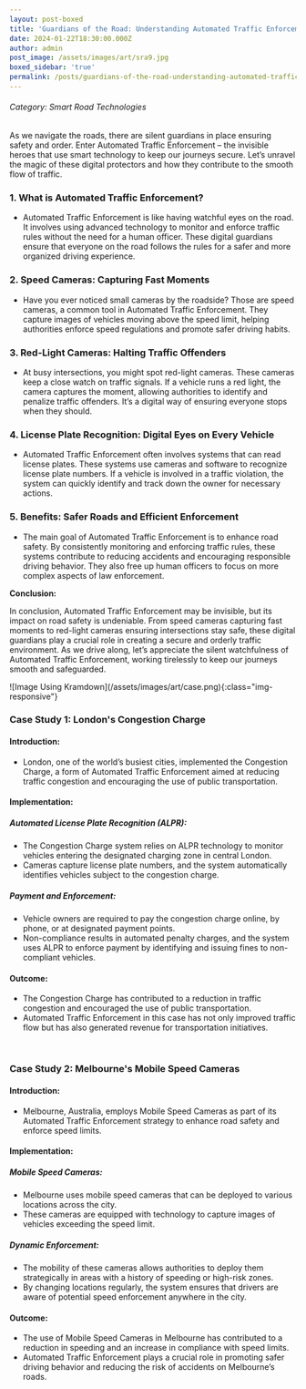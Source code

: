```yaml
---
layout: post-boxed
title: 'Guardians of the Road: Understanding Automated Traffic Enforcement'
date: 2024-01-22T18:30:00.000Z
author: admin
post_image: /assets/images/art/sra9.jpg
boxed_sidebar: 'true'
permalink: /posts/guardians-of-the-road-understanding-automated-traffic-enforcement
---
```


###### Category: Smart Road Technologies

As we navigate the roads, there are silent guardians in place ensuring safety and order. Enter Automated Traffic Enforcement – the invisible heroes that use smart technology to keep our journeys secure. Let’s unravel the magic of these digital protectors and how they contribute to the smooth flow of traffic.

### 1. What is Automated Traffic Enforcement?

* Automated Traffic Enforcement is like having watchful eyes on the road. It involves using advanced technology to monitor and enforce traffic rules without the need for a human officer. These digital guardians ensure that everyone on the road follows the rules for a safer and more organized driving experience.

### 2. Speed Cameras: Capturing Fast Moments

* Have you ever noticed small cameras by the roadside? Those are speed cameras, a common tool in Automated Traffic Enforcement. They capture images of vehicles moving above the speed limit, helping authorities enforce speed regulations and promote safer driving habits.

### 3. Red-Light Cameras: Halting Traffic Offenders

* At busy intersections, you might spot red-light cameras. These cameras keep a close watch on traffic signals. If a vehicle runs a red light, the camera captures the moment, allowing authorities to identify and penalize traffic offenders. It’s a digital way of ensuring everyone stops when they should.

### 4. License Plate Recognition: Digital Eyes on Every Vehicle

* Automated Traffic Enforcement often involves systems that can read license plates. These systems use cameras and software to recognize license plate numbers. If a vehicle is involved in a traffic violation, the system can quickly identify and track down the owner for necessary actions.

### 5. Benefits: Safer Roads and Efficient Enforcement

* The main goal of Automated Traffic Enforcement is to enhance road safety. By consistently monitoring and enforcing traffic rules, these systems contribute to reducing accidents and encouraging responsible driving behavior. They also free up human officers to focus on more complex aspects of law enforcement.

<b>Conclusion:</b>

<p>

In conclusion, Automated Traffic Enforcement may be invisible, but its impact on road safety is undeniable. From speed cameras capturing fast moments to red-light cameras ensuring intersections stay safe, these digital guardians play a crucial role in creating a secure and orderly traffic environment. As we drive along, let’s appreciate the silent watchfulness of Automated Traffic Enforcement, working tirelessly to keep our journeys smooth and safeguarded.

</p>
![Image Using Kramdown](/assets/images/art/case.png){:class="img-responsive"}

### Case Study 1: London's Congestion Charge

#### Introduction:

* London, one of the world’s busiest cities, implemented the Congestion Charge, a form of Automated Traffic Enforcement aimed at reducing traffic congestion and encouraging the use of public transportation.

#### Implementation:

##### Automated License Plate Recognition (ALPR):

* The Congestion Charge system relies on ALPR technology to monitor vehicles entering the designated charging zone in central London.
* Cameras capture license plate numbers, and the system automatically identifies vehicles subject to the congestion charge.

##### Payment and Enforcement:

* Vehicle owners are required to pay the congestion charge online, by phone, or at designated payment points.
* Non-compliance results in automated penalty charges, and the system uses ALPR to enforce payment by identifying and issuing fines to non-compliant vehicles.

#### Outcome:

* The Congestion Charge has contributed to a reduction in traffic congestion and encouraged the use of public transportation.
* Automated Traffic Enforcement in this case has not only improved traffic flow but has also generated revenue for transportation initiatives.

<br>

### Case Study 2: Melbourne's Mobile Speed Cameras

#### Introduction:

* Melbourne, Australia, employs Mobile Speed Cameras as part of its Automated Traffic Enforcement strategy to enhance road safety and enforce speed limits.

#### Implementation:

##### Mobile Speed Cameras:

* Melbourne uses mobile speed cameras that can be deployed to various locations across the city.
* These cameras are equipped with technology to capture images of vehicles exceeding the speed limit.

##### Dynamic Enforcement:

* The mobility of these cameras allows authorities to deploy them strategically in areas with a history of speeding or high-risk zones.
* By changing locations regularly, the system ensures that drivers are aware of potential speed enforcement anywhere in the city.

#### Outcome:

* The use of Mobile Speed Cameras in Melbourne has contributed to a reduction in speeding and an increase in compliance with speed limits.
* Automated Traffic Enforcement plays a crucial role in promoting safer driving behavior and reducing the risk of accidents on Melbourne’s roads.
